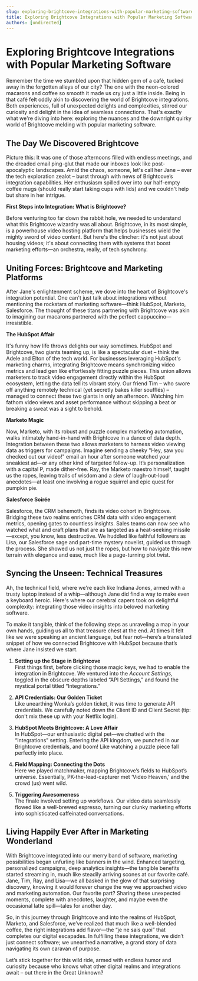 ```yaml
---
slug: exploring-brightcove-integrations-with-popular-marketing-software
title: Exploring Brightcove Integrations with Popular Marketing Software
authors: [undirected]
---
```



# Exploring Brightcove Integrations with Popular Marketing Software

Remember the time we stumbled upon that hidden gem of a café, tucked away in the forgotten alleys of our city? The one with the neon-colored macarons and coffee so smooth it made us cry just a little inside. Being in that café felt oddly akin to discovering the world of Brightcove integrations. Both experiences, full of unexpected delights and complexities, stirred our curiosity and delight in the idea of seamless connections. That's exactly what we're diving into here: exploring the nuances and the downright quirky world of Brightcove melding with popular marketing software.

## The Day We Discovered Brightcove

Picture this: It was one of those afternoons filled with endless meetings, and the dreaded email ping-glut that made our inboxes look like post-apocalyptic landscapes. Amid the chaos, someone, let's call her Jane – ever the tech exploration zealot – burst through with news of Brightcove’s integration capabilities. Her enthusiasm spilled over into our half-empty coffee mugs (should really start taking cups with lids) and we couldn't help but share in her intrigue.

**First Steps into Integration: What is Brightcove?**

Before venturing too far down the rabbit hole, we needed to understand what this Brightcove wizardry was all about. Brightcove, in its most simple, is a powerhouse video hosting platform that helps businesses wield the mighty sword of video content. But here's the clincher: it's not just about housing videos; it's about connecting them with systems that boost marketing efforts—an orchestra, really, of tech synchrony.

## Uniting Forces: Brightcove and Marketing Platforms

After Jane's enlightenment scheme, we dove into the heart of Brightcove's integration potential. One can't just talk about integrations without mentioning the rockstars of marketing software—think HubSpot, Marketo, Salesforce. The thought of these titans partnering with Brightcove was akin to imagining our macarons partnered with the perfect cappuccino—irresistible.

**The HubSpot Affair**

It's funny how life throws delights our way sometimes. HubSpot and Brightcove, two giants teaming up, is like a spectacular duet – think the Adele and Elton of the tech world. For businesses leveraging HubSpot's marketing charms, integrating Brightcove means synchronizing video metrics and lead gen like effortlessly fitting puzzle pieces. This union allows marketers to track video engagement directly within the HubSpot ecosystem, letting the data tell its vibrant story. Our friend Tim – who swore off anything remotely technical (yet secretly bakes killer soufflés) – managed to connect these two giants in only an afternoon. Watching him fathom video views and asset performance without skipping a beat or breaking a sweat was a sight to behold.

**Marketo Magic**

Now, Marketo, with its robust and puzzle complex marketing automation, walks intimately hand-in-hand with Brightcove in a dance of data depth. Integration between these two allows marketers to harness video viewing data as triggers for campaigns. Imagine sending a cheeky "Hey, saw you checked out our video!" email an hour after someone watched your sneakiest ad—or any other kind of targeted follow-up. It’s personalization with a capital P, made dither-free. Ray, the Marketo maestro himself, taught us the ropes, leaving trails of wisdom and a slew of laugh-out-loud anecdotes—at least one involving a rogue squirrel and epic quest for pumpkin pie.

**Salesforce Soirée**

Salesforce, the CRM behemoth, finds its video cohort in Brightcove. Bridging these two realms enriches CRM data with video engagement metrics, opening gates to countless insights. Sales teams can now see who watched what and craft plans that are as targeted as a heat-seeking missile—except, you know, less destructive. We huddled like faithful followers as Lisa, our Salesforce sage and part-time mystery novelist, guided us through the process. She showed us not just the ropes, but how to navigate this new terrain with elegance and ease, much like a page-turning plot twist.

## Syncing the Unseen: Technical Treasures

Ah, the technical field, where we're each like Indiana Jones, armed with a trusty laptop instead of a whip—although Jane did find a way to make even a keyboard heroic. Here's where our cerebral capers took on delightful complexity: integrating those video insights into beloved marketing software. 

To make it tangible, think of the following steps as unraveling a map in your own hands, guiding us all to that treasure chest at the end. At times it felt like we were speaking an ancient language, but fear not—here’s a translated snippet of how we connected Brightcove with HubSpot because that’s where Jane insisted we start.

1. **Setting up the Stage in Brightcove**  
   First things first, before clicking those magic keys, we had to enable the integration in Brightcove. We ventured into the *Account Settings,* toggled in the obscure depths labeled “API Settings,” and found the mystical portal titled “Integrations.”

2. **API Credentials: Our Golden Ticket**  
   Like unearthing Wonka’s golden ticket, it was time to generate API credentials. We carefully noted down the Client ID and Client Secret (tip: don't mix these up with your Netflix login).

3. **HubSpot Meets Brightcove: A Love Affair**  
   In HubSpot—our enthusiastic digital pet—we chatted with the “Integrations” setting. Entering the API kingdom, we punched in our Brightcove credentials, and boom! Like watching a puzzle piece fall perfectly into place.

4. **Field Mapping: Connecting the Dots**  
   Here we played matchmaker, mapping Brightcove’s fields to HubSpot’s universe. Essentially, PK-the-lead-capturer met ‘Video Heaven,’ and the crowd (us) went wild.

5. **Triggering Awesomeness**  
   The finale involved setting up workflows. Our video data seamlessly flowed like a well-brewed espresso, turning our clunky marketing efforts into sophisticated caffeinated conversations.

## Living Happily Ever After in Marketing Wonderland

With Brightcove integrated into our merry band of software, marketing possibilities began unfurling like banners in the wind. Enhanced targeting, personalized campaigns, deep analytics insights—the tangible benefits started streaming in, much like steadily arriving scones at our favorite café. Jane, Tim, Ray, and Lisa—we all basked in the glow of that surprising discovery, knowing it would forever change the way we approached video and marketing automation. Our favorite part? Sharing these unexpected moments, complete with anecdotes, laughter, and maybe even the occasional latte spill—tales for another day.

So, in this journey through Brightcove and into the realms of HubSpot, Marketo, and Salesforce, we’ve realized that much like a well-blended coffee, the right integrations add flavor—the “je ne sais quoi” that completes our digital escapades. In fulfilling these integrations, we didn’t just connect software; we unearthed a narrative, a grand story of data navigating its own caravan of purpose. 

Let’s stick together for this wild ride, armed with endless humor and curiosity because who knows what other digital realms and integrations await – out there in the Great Unknown?